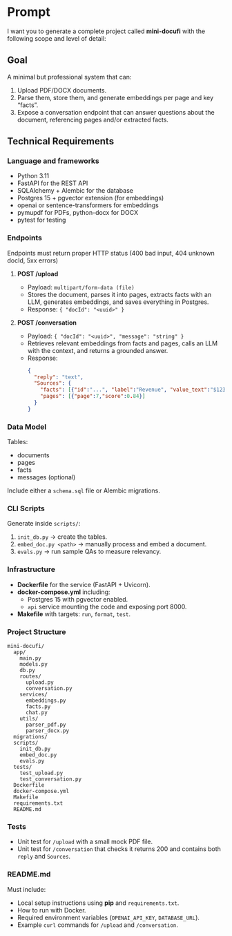 # Prompt

I want you to generate a complete project called **mini-docufi** with the following scope and level of detail:

## Goal
A minimal but professional system that can:
1. Upload PDF/DOCX documents.
2. Parse them, store them, and generate embeddings per page and key “facts”.
3. Expose a conversation endpoint that can answer questions about the document, referencing pages and/or extracted facts.

## Technical Requirements

### Language and frameworks
- Python 3.11  
- FastAPI for the REST API  
- SQLAlchemy + Alembic for the database  
- Postgres 15 + pgvector extension (for embeddings)  
- openai or sentence-transformers for embeddings  
- pymupdf for PDFs, python-docx for DOCX  
- pytest for testing  

### Endpoints

Endpoints must return proper HTTP status (400 bad input, 404 unknown docId, 5xx errors)

1. **POST /upload**  
   - Payload: `multipart/form-data (file)`  
   - Stores the document, parses it into pages, extracts facts with an LLM, generates embeddings, and saves everything in Postgres.  
   - Response: `{ "docId": "<uuid>" }`

2. **POST /conversation**  
   - Payload: `{ "docId": "<uuid>", "message": "string" }`  
   - Retrieves relevant embeddings from facts and pages, calls an LLM with the context, and returns a grounded answer.  
   - Response:  
     ```json
     {
       "reply": "text",
       "Sources": {
         "facts": [{"id":"...", "label":"Revenue", "value_text":"$123M","page":7}],
         "pages": [{"page":7,"score":0.84}]
       }
     }
     ```

### Data Model
Tables:
- documents  
- pages  
- facts  
- messages (optional)  

Include either a `schema.sql` file or Alembic migrations.

### CLI Scripts
Generate inside `scripts/`:
1. `init_db.py` → create the tables.  
2. `embed_doc.py <path>` → manually process and embed a document.  
3. `evals.py` → run sample QAs to measure relevancy.  

### Infrastructure
- **Dockerfile** for the service (FastAPI + Uvicorn).  
- **docker-compose.yml** including:
  - Postgres 15 with pgvector enabled.  
  - `api` service mounting the code and exposing port 8000.  
- **Makefile** with targets: `run`, `format`, `test`.  

### Project Structure
```
mini-docufi/
  app/
    main.py
    models.py
    db.py
    routes/
      upload.py
      conversation.py
    services/
      embeddings.py
      facts.py
      chat.py
    utils/
      parser_pdf.py
      parser_docx.py
  migrations/
  scripts/
    init_db.py
    embed_doc.py
    evals.py
  tests/
    test_upload.py
    test_conversation.py
  Dockerfile
  docker-compose.yml
  Makefile
  requirements.txt
  README.md
```

### Tests
- Unit test for `/upload` with a small mock PDF file.  
- Unit test for `/conversation` that checks it returns 200 and contains both `reply` and `Sources`.  

### README.md
Must include:
- Local setup instructions using **pip** and `requirements.txt`.  
- How to run with Docker.  
- Required environment variables (`OPENAI_API_KEY`, `DATABASE_URL`).  
- Example `curl` commands for `/upload` and `/conversation`.  
